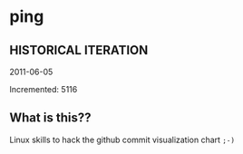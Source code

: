 # ping

## HISTORICAL ITERATION
2011-06-05

Incremented: 5116

## What is this?? 
Linux skills to hack the github commit visualization chart `;-)`
